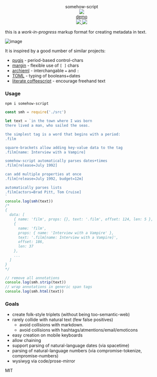 <div align="center">
  <div>somehow-script</div>
  <img src="https://cloud.githubusercontent.com/assets/399657/23590290/ede73772-01aa-11e7-8915-181ef21027bc.png" />
  <div><a href="https://spencermounta.in/somehow-script/">demo</a></div>
  <a href="https://npmjs.org/package/somehow-script">
    <img src="https://img.shields.io/npm/v/somehow-script.svg?style=flat-square" />
  </a>
  <a href="https://unpkg.com/somehow-script">
    <img src="https://badge-size.herokuapp.com/spencermountain/somehow-ticks/master/builds/somehow-script.min.js" />
  </a>
</div>

this is a *work-in-progress* markup format for creating metadata in text.

![image](https://user-images.githubusercontent.com/399657/102024107-e9e0aa80-3d5d-11eb-9db6-f85bd8ac0c28.png)


It is inspired by a good number of similar projects:
  * [pugjs](https://pugjs.org/api/getting-started.html) - period-based control-chars
  * [margin](https://margin.love) - flexible use of `[ ]` chars
  * [archieml](http://archieml.org/) - interchangable `=` and `:`
  * [TOML](https://github.com/toml-lang/toml) - typing of booleans+dates
  * [literate coffeescript](http://sukima.github.io/litcoffee-presentation/) - encourage freehand text


### Usage
`npm i somehow-script`

```js
const smh = require('./src')

let text = `in the town where I was born
there lived a man, who sailed the seas.

the simplest tag is a word that begins with a period:
.film

square-brackets allow adding key-value data to the tag
.film[name: Interview with a Vampire]

somehow-script automatically parses dates+times
.film[release=July 1992]

can add multiple properties at once
.film[release=July 1992, budget=12m]

automatically parses lists
.film[actors=Brad Pitt, Tom Cruise]
`
console.log(smh(text))
/*
{
  data: [
    { name: 'film', props: {}, text: '.film', offset: 124, len: 5 },
    {
      name: 'film',
      props: { name: 'Interview with a Vampire' },
      text: '.film[name: Interview with a Vampire]',
      offset: 186,
      len: 37
    },
    ...
  ]
}
*/

// remove all annotations
console.log(smh.strip(text))
// wrap annotations in generic span tags
console.log(smh.html(text))
```

### Goals
  * create folk-style triplets (without being too-semantic-web)
  * rarely collide with natural text (few false positives)
    * avoid collisions with markdown.
    * avoid collisions with hashtags/atmentions/email/emoticons
  * easy creation on mobile keyboards
  * allow chaining 
  * support parsing of natural-language dates (via spacetime)
  * parsing of natural-language numbers (via compromise-tokenize, compromise-numbers)
  * wysiwyg via code/prose-mirror

MIT
